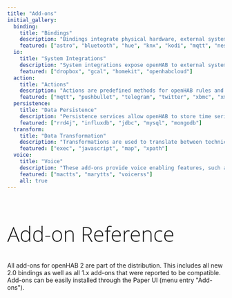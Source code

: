 ```yaml
---
title: "Add-ons"
initial_gallery:
  binding:
    title: "Bindings"
    description: "Bindings integrate physical hardware, external systems and web services in openHAB."
    featured: ["astro", "bluetooth", "hue", "knx", "kodi", "mqtt", "nest", "mihome", "rfxcom", "sonos", "tradfri", "yahooweather", "zigbee", "zwave"]
  io:
    title: "System Integrations"
    description: "System integrations expose openHAB to external systems."
    featured: ["dropbox", "gcal", "homekit", "openhabcloud"]
  action:
    title: "Actions"
    description: "Actions are predefined methods for openHAB rules and scripts."
    featured: ["mqtt", "pushbullet", "telegram", "twitter", "xbmc", "xmpp"]
  persistence:
    title: "Data Persistence"
    description: "Persistence services allow openHAB to store time series data for history-based actions or statistics."
    featured: ["rrd4j", "influxdb", "jdbc", "mysql", "mongodb"]
  transform:
    title: "Data Transformation"
    description: "Transformations are used to translate between technical and human-readable values for items."
    featured: ["exec", "javascript", "map", "xpath"]
  voice:
    title: "Voice"
    description: "These add-ons provide voice enabling features, such as text-to-speech, speech-to-text etc."
    featured: ["mactts", "marytts", "voicerss"]
    all: true
---
```


<h1 class="welcome">Add-on Reference</h1>

<style>
h1.welcome {
  font-family: 'Open Sans', sans-serif;
  font-weight: 300;
  font-size: 36pt;
}
</style>

All add-ons for openHAB 2 are part of the distribution.
This includes all new 2.0 bindings as well as all 1.x add-ons that were reported to be compatible.
Add-ons can be easily installed through the Paper UI (menu entry "Add-ons").

<AddonSearch />
